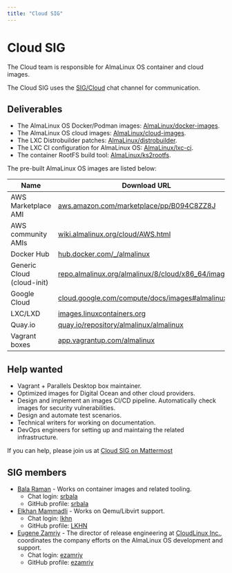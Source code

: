 ```yaml
---
title: "Cloud SIG"
---
```

# Cloud SIG

The Cloud team is responsible for AlmaLinux OS container and cloud images.

The Cloud SIG uses the [SIG/Cloud](https://chat.almalinux.org/almalinux/channels/sigcloud)
chat channel for communication.


## Deliverables

* The AlmaLinux OS Docker/Podman images:
  [AlmaLinux/docker-images](https://github.com/AlmaLinux/docker-images).
* The AlmaLinux OS cloud images:
  [AlmaLinux/cloud-images](https://github.com/AlmaLinux/cloud-images).
* The LXC Distrobuilder patches:
  [AlmaLinux/distrobuilder](https://github.com/AlmaLinux/distrobuilder).
* The LXC CI configuration for AlmaLinux OS:
  [AlmaLinux/lxc-ci](https://github.com/AlmaLinux/lxc-ci).
* The container RootFS build tool:
  [AlmaLinux/ks2rootfs](https://github.com/AlmaLinux/ks2rootfs).


The pre-built AlmaLinux OS images are listed below:

|            Name            |                             Download URL                            |
| -------------------------- | ------------------------------------------------------------------- |
| AWS Marketplace AMI        | [aws.amazon.com/marketplace/pp/B094C8ZZ8J](https://aws.amazon.com/marketplace/pp/B094C8ZZ8J) |
| AWS community AMIs         | [wiki.almalinux.org/cloud/AWS.html](https://wiki.almalinux.org/cloud/AWS.html) |
| Docker Hub                 | [hub.docker.com/_/almalinux](https://hub.docker.com/_/almalinux) |
| Generic Cloud (cloud-init) | [repo.almalinux.org/almalinux/8/cloud/x86_64/images/](https://repo.almalinux.org/almalinux/8/cloud/x86_64/images/) |
| Google Cloud               | [cloud.google.com/compute/docs/images#almalinux](https://cloud.google.com/compute/docs/images#almalinux) |
| LXC/LXD                    | [images.linuxcontainers.org](https://images.linuxcontainers.org) |
| Quay.io                    | [quay.io/repository/almalinux/almalinux](https://quay.io/repository/almalinux/almalinux) |
| Vagrant boxes              | [app.vagrantup.com/almalinux](https://app.vagrantup.com/almalinux/) |


## Help wanted

* Vagrant + Parallels Desktop box maintainer.
* Optimized images for Digital Ocean and other cloud providers.
* Design and implement an images CI/CD pipeline. Automatically check images
  for security vulnerabilities.
* Design and automate test scenarios.
* Technical writers for working on documentation.
* DevOps engineers for setting up and maintaing the related infrastructure.

If you can help, please join us at [Cloud SIG on Mattermost](https://chat.almalinux.org/almalinux/channels/sigcloud) 


## SIG members

* [Bala Raman](mailto:srbala@gmail.com) - Works on container images and related tooling.
  * Chat login: [srbala](https://chat.almalinux.org/almalinux/messages/@srbala)
  * GitHub profile: [srbala](https://github.com/srbala)
* [Elkhan Mammadli](mailto:elkhan.mammadli@protonmail.com) - Works on Qemu/Libvirt support.
  * Chat login: [lkhn](https://chat.almalinux.org/almalinux/messages/@lkhn)
  * GitHub profile: [LKHN](https://github.com/LKHN)
* [Eugene Zamriy](mailto:ezamriy@almalinux.org) - The director of release
  engineering at [CloudLinux Inc.](https://cloudlinux.com/), coordinates the
  company efforts on the AlmaLinux OS development and support.
  * Chat login: [ezamriy](https://chat.almalinux.org/almalinux/messages/@ezamriy)
  * GitHub profile: [ezamriy](https://github.com/ezamriy)
